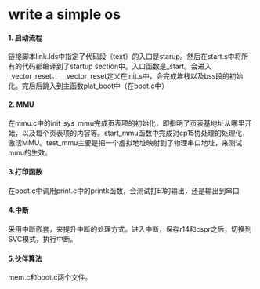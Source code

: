 # write a simple os 

#### 1. 启动流程
链接脚本link.lds中指定了代码段（text）的入口是starup。然后在start.s中将所有的代码都编译到了startup section中。入口函数是_start。会进入_vector_reset。
__vector_reset定义在init.s中，会完成堆栈以及bss段的初始化。完后后跳入到主函数plat_boot中（在boot.c中）

#### 2. MMU
在mmu.c中的init_sys_mmu完成页表项的初始化，即指明了页表基地址从哪里开始，以及每个页表项的内容等。start_mmu函数中完成对cp15协处理的处理化，激活MMU。test_mmu主要是把一个虚拟地址映射到了物理串口地址，来测试mmu的生效。

#### 3.打印函数
在boot.c中调用print.c中的printk函数，会测试打印的输出，还是输出到串口

#### 4.中断
采用中断嵌套，来提升中断的处理方式。进入中断，保存r14和cspr之后，切换到SVC模式，执行中断。

#### 5.伙伴算法
mem.c和boot.c两个文件。